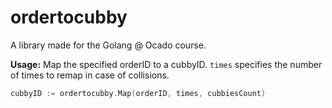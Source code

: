 # ordertocubby
A library made for the Golang @ Ocado course.

**Usage:**
Map the specified orderID to a cubbyID. `times` specifies the number of times to remap in case of collisions.
```go
cubbyID := ordertocubby.Map(orderID, times, cubbiesCount)
```
